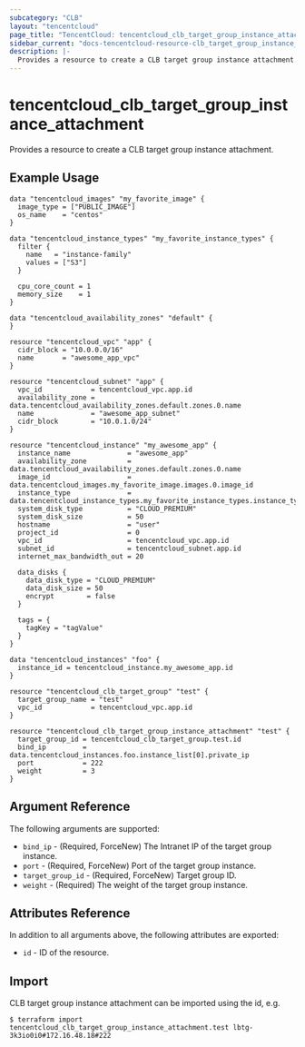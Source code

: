 ```yaml
---
subcategory: "CLB"
layout: "tencentcloud"
page_title: "TencentCloud: tencentcloud_clb_target_group_instance_attachment"
sidebar_current: "docs-tencentcloud-resource-clb_target_group_instance_attachment"
description: |-
  Provides a resource to create a CLB target group instance attachment.
---
```


# tencentcloud_clb_target_group_instance_attachment

Provides a resource to create a CLB target group instance attachment.

## Example Usage

```hcl
data "tencentcloud_images" "my_favorite_image" {
  image_type = ["PUBLIC_IMAGE"]
  os_name    = "centos"
}

data "tencentcloud_instance_types" "my_favorite_instance_types" {
  filter {
    name   = "instance-family"
    values = ["S3"]
  }

  cpu_core_count = 1
  memory_size    = 1
}

data "tencentcloud_availability_zones" "default" {
}

resource "tencentcloud_vpc" "app" {
  cidr_block = "10.0.0.0/16"
  name       = "awesome_app_vpc"
}

resource "tencentcloud_subnet" "app" {
  vpc_id            = tencentcloud_vpc.app.id
  availability_zone = data.tencentcloud_availability_zones.default.zones.0.name
  name              = "awesome_app_subnet"
  cidr_block        = "10.0.1.0/24"
}

resource "tencentcloud_instance" "my_awesome_app" {
  instance_name              = "awesome_app"
  availability_zone          = data.tencentcloud_availability_zones.default.zones.0.name
  image_id                   = data.tencentcloud_images.my_favorite_image.images.0.image_id
  instance_type              = data.tencentcloud_instance_types.my_favorite_instance_types.instance_types.0.instance_type
  system_disk_type           = "CLOUD_PREMIUM"
  system_disk_size           = 50
  hostname                   = "user"
  project_id                 = 0
  vpc_id                     = tencentcloud_vpc.app.id
  subnet_id                  = tencentcloud_subnet.app.id
  internet_max_bandwidth_out = 20

  data_disks {
    data_disk_type = "CLOUD_PREMIUM"
    data_disk_size = 50
    encrypt        = false
  }

  tags = {
    tagKey = "tagValue"
  }
}

data "tencentcloud_instances" "foo" {
  instance_id = tencentcloud_instance.my_awesome_app.id
}

resource "tencentcloud_clb_target_group" "test" {
  target_group_name = "test"
  vpc_id            = tencentcloud_vpc.app.id
}

resource "tencentcloud_clb_target_group_instance_attachment" "test" {
  target_group_id = tencentcloud_clb_target_group.test.id
  bind_ip         = data.tencentcloud_instances.foo.instance_list[0].private_ip
  port            = 222
  weight          = 3
}
```

## Argument Reference

The following arguments are supported:

* `bind_ip` - (Required, ForceNew) The Intranet IP of the target group instance.
* `port` - (Required, ForceNew) Port of the target group instance.
* `target_group_id` - (Required, ForceNew) Target group ID.
* `weight` - (Required) The weight of the target group instance.

## Attributes Reference

In addition to all arguments above, the following attributes are exported:

* `id` - ID of the resource.



## Import

CLB target group instance attachment can be imported using the id, e.g.

```
$ terraform import tencentcloud_clb_target_group_instance_attachment.test lbtg-3k3io0i0#172.16.48.18#222
```

